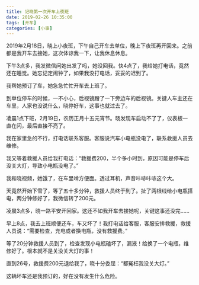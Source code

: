 ```yaml
---
title: 记晓第一次开车上夜班
date: 2019-02-26 10:35:00
tags: [开车]
categories: [小事]
---
```


2019年2月18日，晓上小夜班，下午自己开车去单位，晚上下夜班再开回来。之前都是我开车去接她，这次体谅我一下，让我休息休息。

<!--more-->

下午3点多，我发微信问她出发了吗，她没回我。快4点了，我给她打电话，竟然还在睡觉。她忘记定闹钟了，如果我没打电话，妥妥的迟到了。

我帮她预订了车，她急急忙忙开车去上班了。

到单位停车的时候，一不小心，后视镜蹭了一下旁边车的后视镜。关键人车主还在车里，人家也没说什么，晓停好车，这事也就过去了。

凌晨1点下班，2月19日，农历正月十五元宵节。晓发现车启动不了了，仪表板一直在闪，最后直接不亮了。

我在家里急的不行，打电话联系客服。客服说汽车小电瓶没电了，联系救援人员去维修。

我又等着救援人员给我打电话：“救援费200，半个多小时到，原因可能是停车后没关大灯，导致小电瓶没电了。”

我和晓视频，她饿了，在车里啃方便面。透过耳机，声音咔哧咔哧这个大。

天竟然开始下雪了，等了五十多分钟，救援人员终于到了。扯了两根线给小电瓶搭电，两分钟修好了，我微信转了200元。

凌晨3点多，晓一路平安开回家。这还不如我开车去接她呢，关键这事还没完……

早上8点，我去上班顺便还车，车又坏了！我打电话给客服，客服安排救援，救援人员说：“需要检查，充电或者换电瓶，没有救援费。”

等了20分钟救援人员到了，检查发现小电瓶磕坏了，漏液！给换了一个电瓶，维修好了。根本就不是关没关大灯的事！

直到26号，救援费200元退给我了，晓十分委屈：“都冤枉我没关大灯。”

这辆坏车还是我预订的，好在没有发生什么危险。

